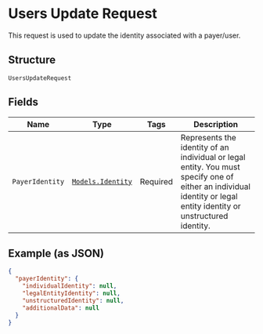 
# Users Update Request

This request is used to update the identity associated with a payer/user.

## Structure

`UsersUpdateRequest`

## Fields

| Name | Type | Tags | Description |
|  --- | --- | --- | --- |
| `PayerIdentity` | [`Models.Identity`](../../doc/models/identity.md) | Required | Represents the identity of an individual or legal entity. You must specify one of either an individual identity or legal entity identity or unstructured identity. |

## Example (as JSON)

```json
{
  "payerIdentity": {
    "individualIdentity": null,
    "legalEntityIdentity": null,
    "unstructuredIdentity": null,
    "additionalData": null
  }
}
```

